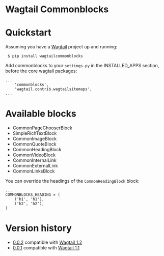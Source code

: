 Wagtail Commonblocks
====================

# Quickstart

Assuming you have a [Wagtail](https://wagtail.io/) project up and running:

``` $ pip install wagtailcommonblocks```

Add commonblocks to your `settings.py` in the INSTALLED_APPS section, before the core wagtail packages:

```
...
    'commonblocks',
    'wagtail.contrib.wagtailsitemaps',
...
```
# Available blocks

* CommonPageChooserBlock
* SimpleRichTextBlock
* CommonImageBlock
* CommonQuoteBlock
* CommonHeadingBlock
* CommonVideoBlock
* CommonInternalLink
* CommonExternalLink
* CommonLinksBlock

You can override the headings of the `CommonHeadingBlock` block:

```
...
COMMONBLOCKS_HEADING = (
    ('h1', 'h1'),
    ('h2', 'h2'),
)
```

# Version history

* [0.0.2](releases/tag/0.0.2) compatible with [Wagtail 1.2](https://github.com/torchbox/wagtail/tree/v1.2)
* [0.0.1](releases/tag/0.0.1) compatible with [Wagtail 1.1](https://github.com/torchbox/wagtail/tree/v1.1)

